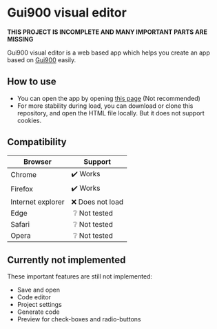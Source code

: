# Gui900 visual editor

**THIS PROJECT IS INCOMPLETE AND MANY IMPORTANT PARTS ARE MISSING**

Gui900 visual editor is a web based app which helps you create an app based on [Gui900](https://github.com/Mammad900/Gui900) easily.

## How to use

- You can open the app by opening [this page](https://mammad900.github.io/Gui900-visual-editor/Gui900%20visual%20editor.html) (Not recommended)
- For more stability during load, you can download or clone this repository, and open the HTML file locally. But it does not support cookies.

## Compatibility

| Browser           | Support                          |
| ----------------- | -------------------------------- |
| Chrome            | :heavy_check_mark: Works         |
| Firefox           | :heavy_check_mark: Works         |
| Internet explorer | :x: Does not load                |
| Edge              | &nbsp;:grey_question: Not tested |
| Safari            | &nbsp;:grey_question: Not tested |
| Opera             | &nbsp;:grey_question: Not tested |

## Currently not implemented

These important features are still not implemented:

- Save and open
- Code editor
- Project settings
- Generate code
- Preview for check-boxes and radio-buttons
